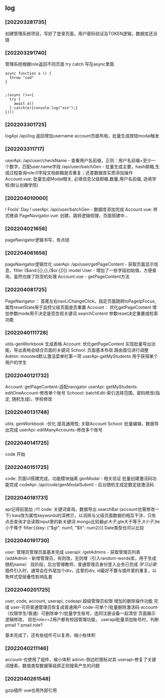 ## log
### [202203281735] 
创建管理系统项目，写好了登录页面，用户密码验证及TOKEN逻辑，数据库还没链
### [202203291740] 
管理系统根据role返回不同页面
try catch 写在async里面
```
async function a () {
  throw "sad"
}


;(async ()=>{
  try {
    await a()
  } catch(e){console.log("xxx");}
})()
```
### [202203301725]
logApi /api/log 返回增加username
account页面布局，批量生成按钮modal触发
### [202203311717]
userApi: 
/api/user/checkName - 查重用户名前缀，正则：用户名前缀+至少一个数字，匹配user.name字段
/api/user/batchGen - 批量生成主要，hash邮箱,生成过程查询role:0字段文档邮箱是否重复；还差数据库实质添加操作
Account.vue:
批量生成Modal相关, 必填信息父级邮箱,数量,用户名前缀, 选填学校(默认创趣学院)
### [202204010000]
! Fools' Day !
userApi:
/api/user/batchGen - 数据库添加完成
Account.vue:
样式微调
PageNavigator.vue:
创建，跳转逻辑梳理，页面搭建中...
### [202204021656] 
pageNavigator逻辑书写，有点绕
### [202204061656]
pageNavigator逻辑优化
userApi:
/api/user/getPageContent - 获取页面显示信息，filter {$and:[{},{},{$or:[]}]}
model User - 增加了一些字段初始值，方便查询，虽然也做了防空的处理
Account.vue - getPageContent方法
### [202204081725]
PageNavigator：
首尾左右navLiChangeClick，指定页面跳转toPageIpFocus, 
属性resetState用于监控父级页面是否重置
Account：
优化getPageContent 增加参数mode用于决定是否忽视关键词
searchContent 参数reset决定重置或检索功能
### [2022040111728]
utils-genWorkbook 生成表格
Account:
优化getPageContent 实现批量导出功能，导出表格会结合页面的关键词
School:
页面基本布局
路由首位进行调整
Admin:
mounted默认激活菜单栏第一项
userApi-getMyStudents 用于获得某个用户的学生
### [2022040121732]
Account:
getPageContent-适配navigator
userApi:
getMyStudents
editOneAccount-修改单个账号
Schoool:
batchEdit-索引选择范围，密码修改(指定, 随机生成)，学校修改
### [2022040131748]
utils:
genWorkbook -优化 提高通用性; 关联Account
School:
批量编辑，数据导出完成
userApi:
editManyAccounts-修改多个账号
### [2022040141725]
code 开始
### [2022040151725]
code: 
页面UI搭建完成，功能模块抽离
genModal - 相关验证
批量创建激活码功能完成
codeApi:
/api/code/genModalSubmit - 后台随机生成定数定级激活码
### [2022040181731]
api记得前面加 `/`!!!
code:
关键词查询，数据导出
searchBar:(account也需修改一下)
kws改为属性keywords的深拷贝，以消除与父级页面数据的相互干涉，只有点击查询才会读取input里的新关键词
mongo比较器$gt大于,$gte大于等于,$lt小于,$lte小于等于
filter:[{key: {"$gt": num1, "$lt": num2}}] Date类型也可以比较
### [2022040191730]
user: 
管理员管理页面基本完成
userapi:
/getAdmins - 获取管理员列表
/addAdmin - 新增管理员，有则改，无则增（引入random-words库，用于生成随机name）
现阶段，后台管理教师、普通管理员身份登入业务已完成
*学习记录:* 插件引入时，通常会在外层加个div，这里的div, id最好不要与插件里的重复，以免样式受层叠性影响乱套  
### [2022040201725]
user, code, account, userapi, codeapi
超级管理员权限 增加的删除操作功能 完成
user-可将普通管理员恢复成普通用户
code-可单个/批量删除激活码
account-（仅限学生/普通）可删除单个/批量学生账号，连同注册设备一起清空
页面展示逻辑修改， 现在role>=2用户都有校园管理功能， userapi批量添加账号时，判断pmail ? pmail.role?

基本完成了，还有些组件可以复用，缩小些体积
### [2022040211146]
account-也使用了组件，缩小体积
admin-侧边栏图标对其
userapi-修复了关键词搜素，数值类型数据等级原正则搜索产生的问题
### [2022040261548]
gzip插件 vue也用外部引用